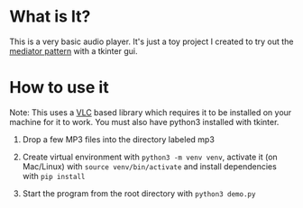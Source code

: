 # What is It?

This is a very basic audio player. It's just a toy project I created to try out the [mediator pattern](https://refactoring.guru/design-patterns/mediator) with a tkinter gui.

# How to use it
Note: This uses a [VLC](https://www.videolan.org/vlc/) based library which requires it to be installed on your machine for it to work. You must also have python3 installed with tkinter. 

1. Drop a few MP3 files into the directory labeled mp3

2. Create virtual environment with `python3 -m venv venv`, activate it (on Mac/Linux) with `source venv/bin/activate` and install dependencies with `pip install`

3. Start the program from the root directory with `python3 demo.py`
